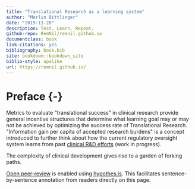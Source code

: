```yaml
---
title: "Translational Research as a learning system"
author: "Merlin Bittlinger"
date: "2019-11-20"
description: Test. Learn. Repeat.
github-repo: RemNil/remnil.github.io
documentclass: book
link-citations: yes
bibliography: book.bib
site: bookdown::bookdown_site
biblio-style: apalike
url: https://remnil.github.io/
---
```


# Preface {-}

Metrics to evaluate "translational success" in clinical research provide general incentive structures that determine what learning goal may or may not be achieved by optimizing the success rate of Translational Research. "Information gain per capita of accepted research burdens" is a concept introduced to further think about how the current regulatory oversight system learns from past [clinical R&D efforts](https://www.ema.europa.eu/en/human-regulatory/research-development) (work in progress).

The complexity of clinical development gives rise to a garden of forking paths.


[Open peer-review](http://www.openreviewtoolkit.org/) is enabled using [hypothes.is](https://web.hypothes.is/). This facilitates sentence-by-sentence annotation from readers directly on this page.
